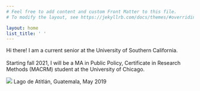 ```yaml
---
# Feel free to add content and custom Front Matter to this file.
# To modify the layout, see https://jekyllrb.com/docs/themes/#overriding-theme-defaults

layout: home
list_title: ' '
---
```


Hi there! I am a current senior at the University of Southern California. <br> <br>
Starting fall 2021, I will be a MA in Public Policy, Certificate in Research Methods (MACRM) student at the University of Chicago.

<div class="hero">
  	<img class="feature-img" src="{{ 'assets/lagoatitlan.jpg' | relative_url }}" />
  	Lago de Atitlán, Guatemala, May 2019
</div>
